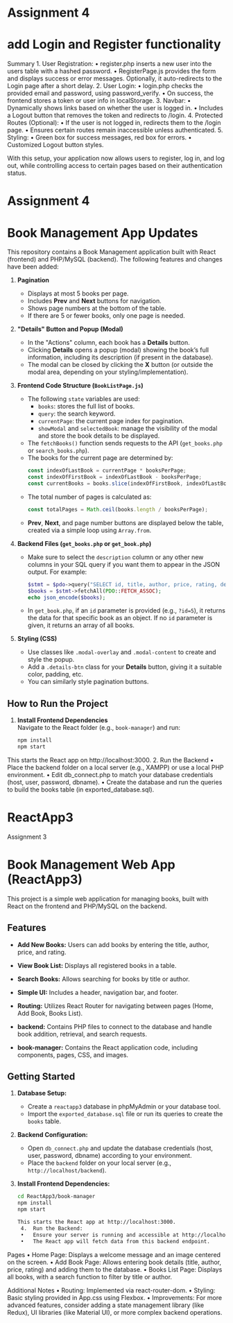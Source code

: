 # Assignment 4
# add Login and Register functionality

Summary
	1.	User Registration:
	•	register.php inserts a new user into the users table with a hashed password.
	•	RegisterPage.js provides the form and displays success or error messages. Optionally, it auto-redirects to the Login page after a short delay.
	2.	User Login:
	•	login.php checks the provided email and password, using password_verify.
	•	On success, the frontend stores a token or user info in localStorage.
	3.	Navbar:
	•	Dynamically shows links based on whether the user is logged in.
	•	Includes a Logout button that removes the token and redirects to /login.
	4.	Protected Routes (Optional):
	•	If the user is not logged in, redirects them to the /login page.
	•	Ensures certain routes remain inaccessible unless authenticated.
	5.	Styling:
	•	Green box for success messages, red box for errors.
	•	Customized Logout button styles.

 
With this setup, your application now allows users to register, log in, and log out, while controlling access to certain pages based on their authentication status.



# Assignment 4
# Book Management App Updates

This repository contains a Book Management application built with React (frontend) and PHP/MySQL (backend). The following features and changes have been added:

1. **Pagination**  
   - Displays at most 5 books per page.
   - Includes **Prev** and **Next** buttons for navigation.
   - Shows page numbers at the bottom of the table.
   - If there are 5 or fewer books, only one page is needed.

2. **"Details" Button and Popup (Modal)**  
   - In the "Actions" column, each book has a **Details** button.
   - Clicking **Details** opens a popup (modal) showing the book’s full information, including its description (if present in the database).
   - The modal can be closed by clicking the **X** button (or outside the modal area, depending on your styling/implementation).

3. **Frontend Code Structure (`BookListPage.js`)**  
   - The following `state` variables are used:
     - `books`: stores the full list of books.  
     - `query`: the search keyword.  
     - `currentPage`: the current page index for pagination.  
     - `showModal` and `selectedBook`: manage the visibility of the modal and store the book details to be displayed.
   - The `fetchBooks()` function sends requests to the API (`get_books.php` or `search_books.php`).
   - The books for the current page are determined by:
     ```js
     const indexOfLastBook = currentPage * booksPerPage;
     const indexOfFirstBook = indexOfLastBook - booksPerPage;
     const currentBooks = books.slice(indexOfFirstBook, indexOfLastBook);
     ```
   - The total number of pages is calculated as:
     ```js
     const totalPages = Math.ceil(books.length / booksPerPage);
     ```
   - **Prev**, **Next**, and page number buttons are displayed below the table, created via a simple loop using `Array.from`.

4. **Backend Files (`get_books.php` or `get_book.php`)**  
   - Make sure to select the `description` column or any other new columns in your SQL query if you want them to appear in the JSON output. For example:
     ```php
     $stmt = $pdo->query("SELECT id, title, author, price, rating, description FROM books ORDER BY id DESC");
     $books = $stmt->fetchAll(PDO::FETCH_ASSOC);
     echo json_encode($books);
     ```
   - In `get_book.php`, if an `id` parameter is provided (e.g., `?id=5`), it returns the data for that specific book as an object. If no `id` parameter is given, it returns an array of all books.

5. **Styling (CSS)**  
   - Use classes like `.modal-overlay` and `.modal-content` to create and style the popup.
   - Add a `.details-btn` class for your **Details** button, giving it a suitable color, padding, etc.
   - You can similarly style pagination buttons.

## How to Run the Project

1. **Install Frontend Dependencies**  
   Navigate to the React folder (e.g., `book-manager`) and run:
   ```bash
   npm install
   npm start

This starts the React app on http://localhost:3000.
	2.	Run the Backend
	•	Place the backend folder on a local server (e.g., XAMPP) or use a local PHP environment.
	•	Edit db_connect.php to match your database credentials (host, user, password, dbname).
	•	Create the database and run the queries to build the books table (in exported_database.sql).

 


 
# ReactApp3
Assignment 3


# Book Management Web App (ReactApp3)

This project is a simple web application for managing books, built with React on the frontend and PHP/MySQL on the backend.

## Features

- **Add New Books:** Users can add books by entering the title, author, price, and rating.
- **View Book List:** Displays all registered books in a table.
- **Search Books:** Allows searching for books by title or author.
- **Simple UI:** Includes a header, navigation bar, and footer.
- **Routing:** Utilizes React Router for navigating between pages (Home, Add Book, Books List).

- **backend:** Contains PHP files to connect to the database and handle book addition, retrieval, and search requests.
- **book-manager:** Contains the React application code, including components, pages, CSS, and images.

## Getting Started

1. **Database Setup:**
   - Create a `reactapp3` database in phpMyAdmin or your database tool.
   - Import the `exported_database.sql` file or run its queries to create the `books` table.

2. **Backend Configuration:**
   - Open `db_connect.php` and update the database credentials (host, user, password, dbname) according to your environment.
   - Place the `backend` folder on your local server (e.g., `http://localhost/backend`).

3. **Install Frontend Dependencies:**
   ```bash
   cd ReactApp3/book-manager
   npm install
   npm start

   This starts the React app at http://localhost:3000.
	4.	Run the Backend:
	•	Ensure your server is running and accessible at http://localhost/backend.
	•	The React app will fetch data from this backend endpoint.

Pages
	•	Home Page: Displays a welcome message and an image centered on the screen.
	•	Add Book Page: Allows entering book details (title, author, price, rating) and adding them to the database.
	•	Books List Page: Displays all books, with a search function to filter by title or author.

Additional Notes
	•	Routing: Implemented via react-router-dom.
	•	Styling: Basic styling provided in App.css using Flexbox.
	•	Improvements: For more advanced features, consider adding a state management library (like Redux), UI libraries (like Material UI), or more complex backend operations.

